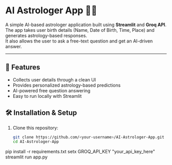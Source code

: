# AI Astrologer App 🌌🔮

A simple AI-based astrologer application built using **Streamlit** and **Groq API**.  
The app takes user birth details (Name, Date of Birth, Time, Place) and generates astrology-based responses.  
It also allows the user to ask a free-text question and get an AI-driven answer.

---

## 🚀 Features
- Collects user details through a clean UI
- Provides personalized astrology-based predictions
- AI-powered free question answering
- Easy to run locally with Streamlit
## 🛠️ Installation & Setup
1. Clone this repository:
   ```bash
   git clone https://github.com/<your-username>/AI-Astrologer-App.git
   cd AI-Astrologer-App
pip install -r requirements.txt
setx GROQ_API_KEY "your_api_key_here"
streamlit run app.py
